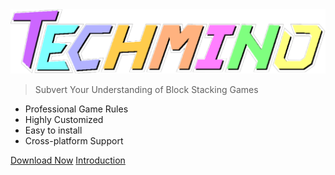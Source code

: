 <img src="src/logo_colorful.png" width="800px">

> Subvert Your Understanding of Block Stacking Games

- Professional Game Rules
- Highly Customized
- Easy to install
- Cross-platform Support

[Download Now](https://jq.qq.com/?_wv=1027&k=EXHlUEpX)
[Introduction](/en-US/)
